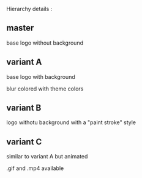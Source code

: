 Hierarchy details : 

## master

base logo without background

## variant A

base logo with background

blur colored with theme colors

## variant B

logo withotu background with a "paint stroke" style

## variant C

similar to variant A but animated 

.gif and .mp4 available

